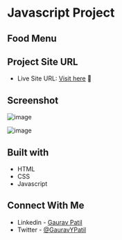 # Javascript Project 

## Food Menu

## Project Site URL
- Live Site URL: [Visit here](https://newfoodpanda.netlify.app/) :rocket:

## Screenshot
![image](https://user-images.githubusercontent.com/102862547/228725609-046a25ae-3b29-43bb-8ab8-e8f8a9296599.png)

![image](https://user-images.githubusercontent.com/102862547/228725668-51dda10a-d250-4475-adb4-563646861413.png)


## Built with
- HTML
- CSS
- Javascript

## Connect With Me
- Linkedin - [Gaurav Patil](https://www.linkedin.com/in/gaurav-patil301/)
- Twitter - [@GauravYPatil](https://twitter.com/GauravYPatil)
